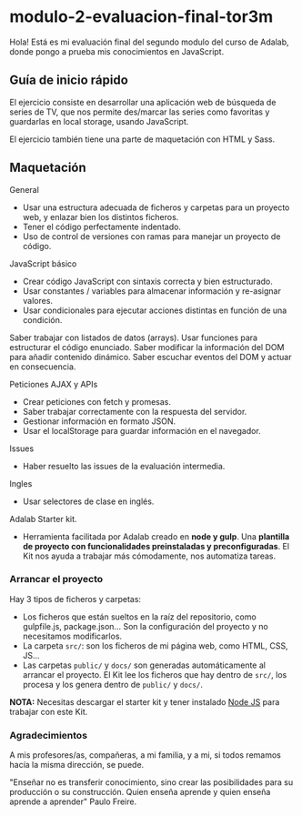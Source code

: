 # modulo-2-evaluacion-final-tor3m

Hola! Está es mi evaluación final del segundo modulo del curso de Adalab, donde pongo a prueba mis conocimientos en JavaScript.

## Guía de inicio rápido

El ejercicio consiste en desarrollar una aplicación web de búsqueda de series de TV, que nos permite des/marcar las series como favoritas y guardarlas en local storage, usando JavaScript.

El ejercicio también tiene una parte de maquetación con HTML y Sass.

 
## Maquetación

General
- Usar una estructura adecuada de ficheros y carpetas para un proyecto web, y enlazar bien los
distintos ficheros.
- Tener el código perfectamente indentado.
- Uso de control de versiones con ramas para manejar un proyecto de código.

JavaScript básico
- Crear código JavaScript con sintaxis correcta y bien estructurado.
- Usar constantes / variables para almacenar información y re-asignar valores.
- Usar condicionales para ejecutar acciones distintas en función de una condición.

Saber trabajar con listados de datos (arrays).
Usar funciones para estructurar el código enunciado. 
Saber modificar la información del DOM para añadir contenido dinámico.
Saber escuchar eventos del DOM y actuar en consecuencia.

Peticiones AJAX y APIs
- Crear peticiones con fetch y promesas.
- Saber trabajar correctamente con la respuesta del servidor.
- Gestionar información en formato JSON.
- Usar el localStorage para guardar información en el navegador.

Issues
- Haber resuelto las issues de la evaluación intermedia.

Ingles
- Usar selectores de clase en inglés.

Adalab Starter kit.
- Herramienta facilitada por Adalab creado en **node y gulp**. Una **plantilla de proyecto con funcionalidades preinstaladas y preconfiguradas**. El Kit nos ayuda a trabajar más cómodamente, nos automatiza tareas.


###  Arrancar el proyecto

Hay 3 tipos de ficheros y carpetas:

- Los ficheros que están sueltos en la raíz del repositorio, como gulpfile.js, package.json... Son la configuración del proyecto y no necesitamos modificarlos.
- La carpeta `src/`: son los ficheros de mi página web, como HTML, CSS, JS...
- Las carpetas `public/` y `docs/` son generadas automáticamente al arrancar el proyecto. El Kit lee los ficheros que hay dentro de `src/`, los procesa y los genera dentro de `public/` y `docs/`.

**NOTA:** Necesitas descargar el starter kit y tener instalado [Node JS](https://nodejs.org/) para trabajar con este Kit.

### Agradecimientos

A mis profesores/as, compañeras, a mi familia,  y a mi, si todos remamos hacía la misma dirección, se puede. 

"Enseñar no es transferir conocimiento, sino crear las posibilidades para su producción o su construcción. Quien enseña aprende y quien enseña aprende a aprender"                               Paulo Freire.


